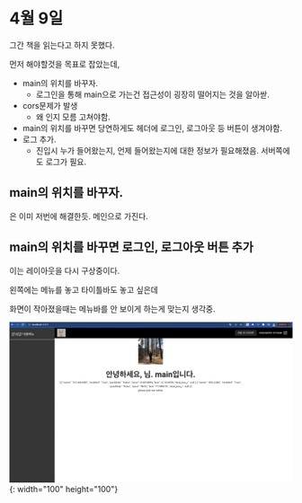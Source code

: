 # 4월 9일

그간 책을 읽는다고 하지 못했다.

먼저 해야할것을 목표로 잡았는데,

- main의 위치를 바꾸자.
  - 로그인을 통해 main으로 가는건 접근성이 굉장히 떨어지는 것을 알아싿.
- cors문제가 발생
  - 왜 인지 모름 고쳐야함.
- main의 위치를 바꾸면 당연하게도 헤더에 로그인, 로그아웃 등 버튼이 생겨야함.
- 로그 추가.
  - 진입시 누가 들어왔는지, 언제 들어왔는지에 대한 정보가 필요해졌음. 서버쪽에도 로그가 필요.
## main의 위치를 바꾸자.

은 이미 저번에 해결한듯. 메인으로 가진다.

## main의 위치를 바꾸면 로그인, 로그아웃 버튼 추가

이는 레이아웃을 다시 구상중이다.

왼쪽에는 메뉴를 놓고 타이틀바도 놓고 싶은데

화면이 작아졌을때는 메뉴바를 안 보이게 하는게 맞는지 생각중.

![](/img/4월9일레이아웃구상도.png){: width="100" height="100"}


